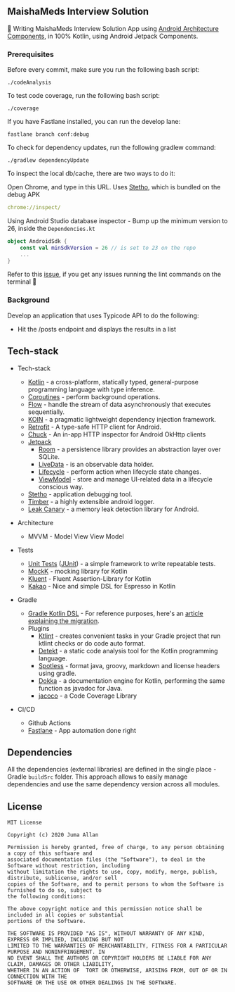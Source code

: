 ## MaishaMeds Interview Solution

👀  Writing MaishaMeds Interview Solution App using [Android Architecture Components](https://developer.android.com/topic/libraries/architecture/), in 100% Kotlin, using Android Jetpack Components.

### Prerequisites

Before every commit, make sure you run the following bash script:

```shell script
./codeAnalysis
```

To test code coverage, run the following bash script:

```shell script
./coverage
```

If you have Fastlane installed, you can run the develop lane:

```shell script
fastlane branch conf:debug
```

To check for dependency updates, run the following gradlew command:

```shell script
./gradlew dependencyUpdate
```

To inspect the local db/cache, there are two ways to do it:

Open Chrome, and type in this URL. Uses [Stetho](https://github.com/facebook/stetho), which is bundled on the debug APK

```yaml
chrome://inspect/
```

Using Android Studio database inspector - Bump up the minimum version to 26, inside the `Dependencies.kt`

```kotlin
object AndroidSdk {
    const val minSdkVersion = 26 // is set to 23 on the repo
    ...
}
```

Refer to this [issue](https://github.com/gradle/gradle/issues/10248), if you get any issues running the lint commands on the terminal :rocket:

### Background

Develop an application that uses Typicode API to do the following:

* Hit the /posts endpoint and displays the results in a list

## Tech-stack

* Tech-stack
    * [Kotlin](https://kotlinlang.org/) - a cross-platform, statically typed, general-purpose programming language with type inference.
    * [Coroutines](https://kotlinlang.org/docs/reference/coroutines-overview.html) - perform background operations.
    * [Flow](https://kotlinlang.org/docs/reference/coroutines/flow.html) - handle the stream of data asynchronously that executes sequentially.
    * [KOIN](https://insert-koin.io/) - a pragmatic lightweight dependency injection framework.
    * [Retrofit](https://square.github.io/retrofit/) - A type-safe HTTP client for Android.
    * [Chuck](https://github.com/jgilfelt/chuck) - An in-app HTTP inspector for Android OkHttp clients
    * [Jetpack](https://developer.android.com/jetpack)
        * [Room](https://developer.android.com/topic/libraries/architecture/room) - a persistence library provides an abstraction layer over SQLite.
        * [LiveData](https://developer.android.com/topic/libraries/architecture/livedata) - is an observable data holder.
        * [Lifecycle](https://developer.android.com/topic/libraries/architecture/lifecycle) - perform action when lifecycle state changes.
        * [ViewModel](https://developer.android.com/topic/libraries/architecture/viewmodel) - store and manage UI-related data in a lifecycle conscious way.
    * [Stetho](http://facebook.github.io/stetho/) - application debugging tool.
    * [Timber](https://github.com/JakeWharton/timber) - a highly extensible android logger.
    * [Leak Canary](https://github.com/square/leakcanary) - a memory leak detection library for Android.

* Architecture
    * MVVM - Model View View Model
* Tests
    * [Unit Tests](https://en.wikipedia.org/wiki/Unit_testing) ([JUnit](https://junit.org/junit4/)) - a simple framework to write repeatable tests.
    * [MockK](https://github.com/mockk) - mocking library for Kotlin
    * [Kluent](https://github.com/MarkusAmshove/Kluent) - Fluent Assertion-Library for Kotlin
    * [Kakao](https://github.com/agoda-com/Kakao) - Nice and simple DSL for Espresso in Kotlin
* Gradle
    * [Gradle Kotlin DSL](https://docs.gradle.org/current/userguide/kotlin_dsl.html) - For reference purposes, here's an [article explaining the migration](https://medium.com/@evanschepsiror/migrating-to-kotlin-dsl-4ee0d6d5c977).
    * Plugins
        * [Ktlint](https://github.com/JLLeitschuh/ktlint-gradle) - creates convenient tasks in your Gradle project that run ktlint checks or do code auto format.
        * [Detekt](https://github.com/detekt/detekt) - a static code analysis tool for the Kotlin programming language.
        * [Spotless](https://github.com/diffplug/spotless) - format java, groovy, markdown and license headers using gradle.
        * [Dokka](https://github.com/Kotlin/dokka) - a documentation engine for Kotlin, performing the same function as javadoc for Java.
        * [jacoco](https://github.com/jacoco/jacoco) - a Code Coverage Library
* CI/CD
    * Github Actions
    * [Fastlane](https://fastlane.tools) - App automation done right


## Dependencies

All the dependencies (external libraries) are defined in the single place - Gradle `buildSrc` folder. This approach allows to easily manage dependencies and use the same dependency version across all modules.

## License
```
MIT License

Copyright (c) 2020 Juma Allan

Permission is hereby granted, free of charge, to any person obtaining a copy of this software and
associated documentation files (the "Software"), to deal in the Software without restriction, including
without limitation the rights to use, copy, modify, merge, publish, distribute, sublicense, and/or sell
copies of the Software, and to permit persons to whom the Software is furnished to do so, subject to
the following conditions:

The above copyright notice and this permission notice shall be included in all copies or substantial
portions of the Software.

THE SOFTWARE IS PROVIDED "AS IS", WITHOUT WARRANTY OF ANY KIND, EXPRESS OR IMPLIED, INCLUDING BUT NOT
LIMITED TO THE WARRANTIES OF MERCHANTABILITY, FITNESS FOR A PARTICULAR PURPOSE AND NONINFRINGEMENT. IN
NO EVENT SHALL THE AUTHORS OR COPYRIGHT HOLDERS BE LIABLE FOR ANY CLAIM, DAMAGES OR OTHER LIABILITY,
WHETHER IN AN ACTION OF  TORT OR OTHERWISE, ARISING FROM, OUT OF OR IN CONNECTION WITH THE
SOFTWARE OR THE USE OR OTHER DEALINGS IN THE SOFTWARE.
```

